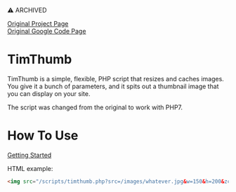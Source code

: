 ⚠️ ARCHIVED

[Original Project Page](https://www.binarymoon.co.uk/projects/timthumb/)  
[Original Google Code Page](https://code.google.com/archive/p/timthumb/)

# TimThumb
TimThumb is a simple, flexible, PHP script that resizes and caches images. You give it a bunch of parameters, and it spits out a thumbnail image that you can display on your site.

The script was changed from the original to work with PHP7. 

# How To Use

[Getting Started](https://www.binarymoon.co.uk/2010/08/timthumb)  

HTML example: 

```html
<img src="/scripts/timthumb.php?src=/images/whatever.jpg&w=150&h=200&zc=1" alt="" />
```
